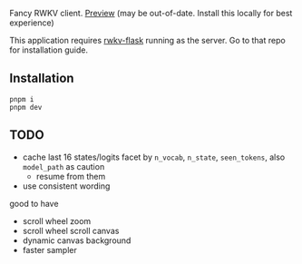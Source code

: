 Fancy RWKV client. [Preview](https://rwkv-web-01.surge.sh/) (may be out-of-date. Install this locally for best experience)

This application requires [rwkv-flask](https://github.com/iacore/rwkv-flask) running as the server. Go to that repo for installation guide.

## Installation

```
pnpm i
pnpm dev
```

## TODO

- cache last 16 states/logits
    facet by `n_vocab`, `n_state`, `seen_tokens`, also `model_path` as caution
    - resume from them
- use consistent wording

good to have

- scroll wheel zoom
- scroll wheel scroll canvas
- dynamic canvas background
- faster sampler
